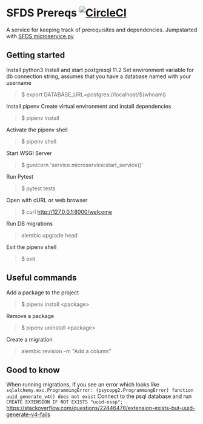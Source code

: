 # SFDS Prereqs [![CircleCI](https://circleci.com/gh/SFDigitalServices/prereqs.svg?style=svg)](https://circleci.com/gh/SFDigitalServices/prereqs)

A service for keeping track of prerequisites and dependencies.
Jumpstarted with [SFDS microservice.py](https://github.com/SFDigitalServices/microservice-py)

## Getting started

Install python3
Install and start postgresql 11.2
Set environment variable for db connection string, assumes that you have a database named with your username
> \$ export DATABASE_URL=postgres://localhost/$(whoami)

Install pipenv
Create virtual environment and install dependencies
> \$ pipenv install

Activate the pipenv shell
> \$ pipenv shell

Start WSGI Server
> \$ gunicorn 'service.microservice:start_service()'

Run Pytest
> \$ pytest tests

Open with cURL or web browser
> \$ curl http://127.0.0.1:8000/welcome

Run DB migrations
> alembic upgrade head

Exit the pipenv shell
> \$ exit


## Useful commands
Add a package to the project
> \$ pipenv install \<package>

Remove a package
> \$ pipenv uninstall \<package>

Create a migration
> alembic revision -m "Add a column"

## Good to know

When running migrations, if you see an error which looks like
`sqlalchemy.exc.ProgrammingError: (psycopg2.ProgrammingError) function uuid_generate_v4() does not exist`
Connect to the psql database and run `CREATE EXTENSION IF NOT EXISTS "uuid-ossp";`
https://stackoverflow.com/questions/22446478/extension-exists-but-uuid-generate-v4-fails